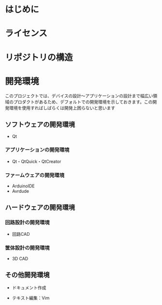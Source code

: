 # はじめに

# ライセンス

# リポジトリの構造

# 開発環境

このプロジェクトでは、デバイスの設計〜アプリケーションの設計まで幅広い領域のプロダクトがあるため、デフォルトでの開発環境を示しておきます。この開発環境を使用すればしばらくは開発上困らないと思います

## ソフトウェアの開発環境

* Qt

### アプリケーションの開発環境

* Qt・QtQuick・QtCreator

### ファームウェアの開発環境

* ArduinoIDE
* Avrdude

## ハードウェアの開発環境

### 回路設計の開発環境

* 回路CAD
 
### 筐体設計の開発環境

* 3D CAD

## その他開発環境

* ドキュメント作成

* テキスト編集：Vim
